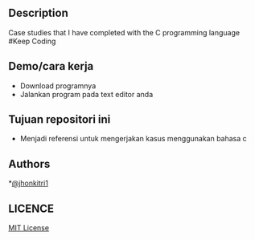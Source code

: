 ## Description
Case studies that I have completed with the C programming language  
#Keep Coding

## Demo/cara kerja
* Download programnya
* Jalankan program pada text editor anda

## Tujuan repositori ini
* Menjadi referensi untuk mengerjakan kasus menggunakan bahasa c

## Authors
*[@jhonkitri1](https://github.com/jhonkitri1)

## LICENCE
[MIT License](LICENSE)
